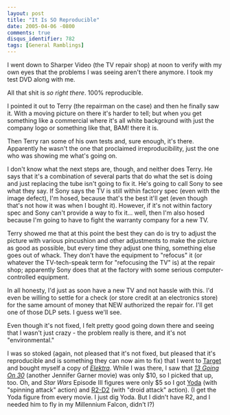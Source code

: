 ```yaml
---
layout: post
title: "It Is SO Reproducible"
date: 2005-04-06 -0800
comments: true
disqus_identifier: 782
tags: [General Ramblings]
---
```

I went down to Sharper Video (the TV repair shop) at noon to verify with
my own eyes that the problems I was seeing aren't there anymore. I took
my test DVD along with me.
 
 All that shit is *so right there*. 100% reproducible.
 
 I pointed it out to Terry (the repairman on the case) and then he
finally saw it. With a moving picture on there it's harder to tell; but
when you get something like a commercial where it's all white background
with just the company logo or something like that, BAM! there it is.
 
 Then Terry ran some of his own tests and, sure enough, it's there.
Apparently he wasn't the one that proclaimed irreproducibility, just the
one who was showing me what's going on.
 
 I don't know what the next steps are, though, and neither does Terry.
He says that it's a combination of several parts that do what the set is
doing and just replacing the tube isn't going to fix it. He's going to
call Sony to see what they say. If Sony says the TV is still within
factory spec (even with the image defect), I'm hosed, because that's the
best it'll get (even though that's not how it was when I bought it).
However, if it's not within factory spec and Sony can't provide a way to
fix it... well, then I'm also hosed because I'm going to have to fight
the warranty company for a new TV.
 
 Terry showed me that at this point the best they can do is try to
adjust the picture with various pincushion and other adjustments to make
the picture as good as possible, but every time they adjust one thing,
something else goes out of whack. They don't have the equipment to
"refocus" it (or whatever the TV-tech-speak term for "refocusing the TV"
is) at the repair shop; apparently Sony does that at the factory with
some serious computer-controlled equipment.
 
 In all honesty, I'd just as soon have a new TV and not hassle with
this. I'd even be willing to settle for a check (or store credit at an
electronics store) for the same amount of money that NEW authorized the
repair for. I'll get one of those DLP sets. I guess we'll see.
 
 Even though it's not fixed, I felt pretty good going down there and
seeing that I wasn't just crazy - the problem really is there, and it's
not "environmental."
 
 I was so stoked (again, not pleased that it's not fixed, but pleased
that it's reproducible and is something they can now aim to fix) that I
went to [Target](http://www.target.com) and bought myself a copy of
[*Elektra*](http://www.amazon.com/exec/obidos/ASIN/B0007P0Y7C/mhsvortex).
While I was there, I saw that [*13 Going On
30*](http://www.amazon.com/exec/obidos/ASIN/B0002C4JI0/mhsvortex)
(another Jennifer Garner movie) was only \$10, so I picked that up, too.
Oh, and *Star Wars* Episode III figures were only \$5 so I got
[Yoda](http://www.amazon.com/exec/obidos/ASIN/B0006OCFD0/mhsvortex)
(with "spinning attack" action) and
[R2-D2](http://www.amazon.com/exec/obidos/ASIN/B0006TZD3E/mhsvortex)
(with "droid attack" action). (I get the Yoda figure from every movie. I
just dig Yoda. But I didn't have R2, and I needed him to fly in my
Millennium Falcon, didn't I?)
